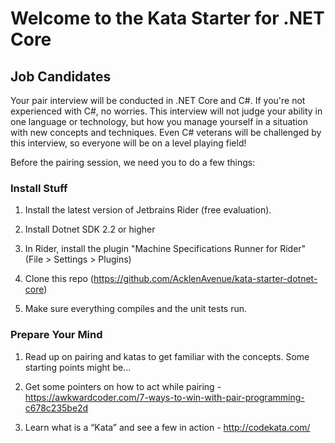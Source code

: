 # Welcome to the Kata Starter for .NET Core

## Job Candidates

Your pair interview will be conducted in .NET Core and C#. If you're not experienced with C#, no worries. This interview will not judge your ability in one language or technology, but how you manage yourself in a situation with new concepts and techniques. Even C# veterans will be challenged by this interview, so everyone will be on a level playing field! 

Before the pairing session, we need you to do a few things:

### Install Stuff

1) Install the latest version of Jetbrains Rider (free evaluation).

2) Install Dotnet SDK 2.2 or higher

3) In Rider, install the plugin "Machine Specifications Runner for Rider" (File > Settings > Plugins)

4) Clone this repo (https://github.com/AcklenAvenue/kata-starter-dotnet-core)

5) Make sure everything compiles and the unit tests run.

### Prepare Your Mind

1) Read up on pairing and katas to get familiar with the concepts. Some starting points might be...

2) Get some pointers on how to act while pairing - https://awkwardcoder.com/7-ways-to-win-with-pair-programming-c678c235be2d

3) Learn what is a “Kata” and see a few in action - http://codekata.com/
